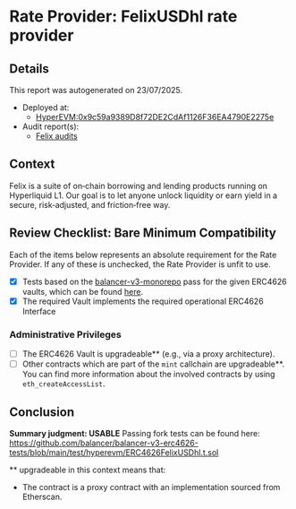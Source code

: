 
# Rate Provider: FelixUSDhl rate provider

## Details
This report was autogenerated on 23/07/2025.

- Deployed at:
    - [HyperEVM:0x9c59a9389D8f72DE2CdAf1126F36EA4790E2275e](https://hyperevmscan.io/address/0x9c59a9389D8f72DE2CdAf1126F36EA4790E2275e)
- Audit report(s):
    - [Felix audits](https://usefelix.gitbook.io/felix-docs/advanced/smart-contract-audits)

## Context
Felix is a suite of on‑chain borrowing and lending products running on Hyperliquid L1. Our goal is to let anyone unlock liquidity or earn yield in a secure, risk‑adjusted, and friction‑free way.
## Review Checklist: Bare Minimum Compatibility
Each of the items below represents an absolute requirement for the Rate Provider. If any of these is unchecked, the Rate Provider is unfit to use.

- [x] Tests based on the [balancer-v3-monorepo](https://github.com/balancer/balancer-v3-monorepo/tree/main/pkg/vault/test/foundry/fork) pass for the given ERC4626 vaults, which can be found [here](https://github.com/balancer/balancer-v3-erc4626-tests/tree/main/test).
- [x] The required Vault implements the required operational ERC4626 Interface

### Administrative Privileges
- [ ] The ERC4626 Vault is upgradeable** (e.g., via a proxy architecture).
- [ ] Other contracts which are part of the `mint` callchain are upgradeable**. You can find more information about the involved contracts by using `eth_createAccessList`.

## Conclusion
**Summary judgment: USABLE**
Passing fork tests can be found here: https://github.com/balancer/balancer-v3-erc4626-tests/blob/main/test/hyperevm/ERC4626FelixUSDhl.t.sol

** upgradeable in this context means that:
- The contract is a proxy contract with an implementation sourced from Etherscan.
    
